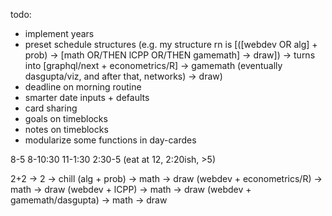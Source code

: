 todo:

- implement years
- preset schedule structures 
  (e.g. my structure rn is [([webdev OR alg] + prob) -> [math OR/THEN lCPP OR/THEN gamemath] -> draw]) ->
    turns into [graphql/next + econometrics/R] -> gamemath (eventually dasgupta/viz, and after that, networks) -> draw)
- deadline on morning routine
- smarter date inputs + defaults
- card sharing
- goals on timeblocks
- notes on timeblocks
- modularize some functions in day-cardes


8-5
8-10:30
11-1:30
2:30-5
(eat at 12, 2:20ish, >5)

2+2 -> 2 -> chill
(alg + prob) -> math -> draw
(webdev + econometrics/R) -> math -> draw
(webdev + lCPP) -> math -> draw
(webdev + gamemath/dasgupta) -> math -> draw
